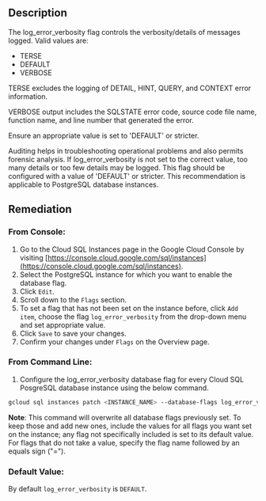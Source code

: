 ## Description

The log_error_verbosity flag controls the verbosity/details of messages logged. Valid values are:

* TERSE
* DEFAULT
* VERBOSE

TERSE excludes the logging of DETAIL, HINT, QUERY, and CONTEXT error information.

VERBOSE output includes the SQLSTATE error code, source code file name, function name, and line number that generated the error.

Ensure an appropriate value is set to 'DEFAULT' or stricter.

Auditing helps in troubleshooting operational problems and also permits forensic analysis. If log_error_verbosity is not set to the correct value, too many details or too few details may be logged. This flag should be configured with a value of 'DEFAULT' or stricter. This recommendation is applicable to PostgreSQL database instances.

## Remediation

### From Console:

1. Go to the Cloud SQL Instances page in the Google Cloud Console by visiting [https://console.cloud.google.com/sql/instances](https://console.cloud.google.com/sql/instances).
2. Select the PostgreSQL instance for which you want to enable the database flag.
3. Click `Edit`.
4. Scroll down to the `Flags` section.
5. To set a flag that has not been set on the instance before, click `Add item`, choose the flag `log_error_verbosity` from the drop-down menu and set appropriate value.
6. Click `Save` to save your changes.
7. Confirm your changes under `Flags` on the Overview page.

### From Command Line:

1. Configure the log_error_verbosity database flag for every Cloud SQL PosgreSQL database instance using the below command.

```bash
gcloud sql instances patch <INSTANCE_NAME> --database-flags log_error_verbosity=<TERSE|DEFAULT|VERBOSE>
```

**Note**: This command will overwrite all database flags previously set. To keep those and add new ones, include the values for all flags you want set on the instance; any flag not specifically included is set to its default value. For flags that do not take a value, specify the flag name followed by an equals sign ("=").

### Default Value:

By default `log_error_verbosity` is `DEFAULT`.